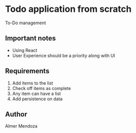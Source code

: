 # Todo application from scratch

To-Do management

## Important notes

* Using React
* User Experience should be a priority along with UI

## Requirements

1. Add items to the list
2. Check off items as complete
3. Any item can have a list
4. Add persistence on data

## Author

Almer Mendoza
